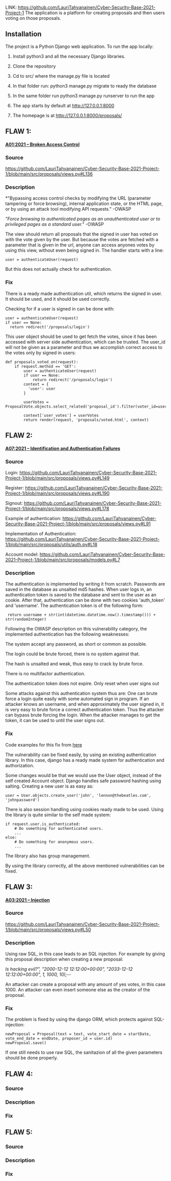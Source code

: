 LINK: https://github.com/LauriTahvanainen/Cyber-Security-Base-2021-Project-1
The application is a platform for creating proposals and then users voting on those proposals.

## Installation
The project is a Python Django web application. To run the app locally:

1. Install python3 and all the necessary Django libraries.

2. Clone the repository

3. Cd to src/ where the manage.py file is located

4. In that folder run: python3 manage.py migrate to ready the database

5. In the same folder run python3 manage.py runserver to run the app

6. The app starts by default at http://127.0.0.1:8000

7. The homepage is at http://127.0.0.1:8000/proposals/

## FLAW 1:
#### [A01:2021 – Broken Access Control](https://owasp.org/Top10/A01_2021-Broken_Access_Control/)

### Source
https://github.com/LauriTahvanainen/Cyber-Security-Base-2021-Project-1/blob/main/src/proposals/views.py#L136

### Description
*"Bypassing access control checks by modifying the URL (parameter tampering or force browsing), internal application state, or the HTML page, or by using an attack tool modifying API requests." -OWASP

*"Force browsing to authenticated pages as an unauthenticated user or to privileged pages as a standard user."* -OWASP

The view should return all proposals that the signed in user has voted on with the vote given by the user.
But because the votes are fetched with a parameter that is given in the url, anyone can access anyones votes by using this view, without even being signed in.
The handler starts with a line: 
```  
user = authenticateUser(request)
```
But this does not actually check for authentication.

### Fix
There is a ready made authentication util, which returns the signed in user. It should be used, and it should be used correctly.

Checking for if a user is signed in can be done with:

```  
user = authenticateUser(request)
if user == None:
  return redirect('/proposals/login')
```  

This user object should be used to get fetch the votes, since it has been accessed with server side authentication, which can be trusted. The user_id will not be given as a parameter and thus we accomplish correct access to the votes only by signed in users:

```  
def proposals_voted_on(request):
    if request.method == 'GET':
        user = authenticateUser(request)
        if user == None:
            return redirect('/proposals/login')
        context = {
          'user': user
        }

        userVotes = ProposalVote.objects.select_related('proposal_id').filter(voter_id=user.id).all()

        context['user_votes'] = userVotes
        return render(request, 'proposals/voted.html', context)
```  


## FLAW 2:
#### [A07:2021 – Identification and Authentication Failures ](https://owasp.org/Top10/A07_2021-Identification_and_Authentication_Failures/)

### Source
Login:
https://github.com/LauriTahvanainen/Cyber-Security-Base-2021-Project-1/blob/main/src/proposals/views.py#L149

Register:
https://github.com/LauriTahvanainen/Cyber-Security-Base-2021-Project-1/blob/main/src/proposals/views.py#L190

Signout:
https://github.com/LauriTahvanainen/Cyber-Security-Base-2021-Project-1/blob/main/src/proposals/views.py#L178

Example of authentication:
https://github.com/LauriTahvanainen/Cyber-Security-Base-2021-Project-1/blob/main/src/proposals/views.py#L91

Implementation of Authentication:
https://github.com/LauriTahvanainen/Cyber-Security-Base-2021-Project-1/blob/main/src/proposals/utils/auth.py#L18

Account model:
https://github.com/LauriTahvanainen/Cyber-Security-Base-2021-Project-1/blob/main/src/proposals/models.py#L7


### Description
The authentication is implemented by writing it from scratch. Passwords are saved in the database as unsalted md5 hashes. When user logs in, an authentication token is saved to the database and sent to the user as an cookie. After that, authentication can be done with two cookies 'auth_token' and 'username'. The authentication token is of the following form: 

```
 return username + str(int(datetime.datetime.now().timestamp())) + str(randomInteger)
```

Following the OWASP description on this vulnerability category, the implemented authentication has the following weaknesses:

The system accept any password, as short or common as possible.

The login could be brute forced, there is no system against that.

The hash is unsalted and weak, thus easy to crack by brute force.

There is no multifactor authentication.

The authentication token does not expire. Only reset when user signs out

Some attacks against this authentication system thus are:
One can brute force a login quite easily with some automated sign in program. If an attacker knows an username, and when approximately the user signed in, it is very easy to brute force a correct authentication token. Thus the attacker can bypass brute forcing the login. When the attacker manages to get the token, it can be used to until the user signs out.

### Fix
Code examples for this fix from [here](https://docs.djangoproject.com/en/3.2/topics/auth/default/)

The vulnerability can be fixed easily, by using an existing authentication library. In this case, django has a ready made system for authentication and authorization.

Some changes would be that we would use the User object, instead of the self created Account object.
Django handles safe password hashing using salting. Creating a new user is as easy as:

```
user = User.objects.create_user('john', 'lennon@thebeatles.com', 'johnpassword')
```
There is also session handling using cookies ready made to be used. Using the library is quite similar to the self made system:

```
if request.user.is_authenticated:
    # Do something for authenticated users.
    ...
else:
    # Do something for anonymous users.
    ...
```

The library also has group management. 

By using the library correctly, all the above mentioned vulnerabilities can be fixed.



## FLAW 3:
#### [A03:2021 – Injection ](https://owasp.org/Top10/A03_2021-Injection/)

### Source
https://github.com/LauriTahvanainen/Cyber-Security-Base-2021-Project-1/blob/main/src/proposals/views.py#L50

### Description
Using raw SQL, in this case leads to an SQL injection.
For example by giving this proposal description when creating a new proposal:

*Is hacking evil?", "2000-12-12 12:12:00+00:00", "2033-12-12 12:12:00+00:00", 1, 1000, 10);--*

An attacker can create a proposal with any amount of yes votes, in this case 1000. An attacker can even insert someone else as the creator of the proposal.


### Fix
The problem is fixed by using the django ORM, which protects against SQL-injection:

```
newProposal = Proposal(text = text, vote_start_date = startDate, vote_end_date = endDate, proposer_id = user.id)
newProposal.save()
```

If one still needs to use raw SQL, the sanitazion of all the given parameters should be done properly.

## FLAW 4:

### Source

### Description

### Fix


## FLAW 5:

### Source

### Description

### Fix

